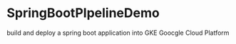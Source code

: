 # SpringBootPIpelineDemo
build and deploy a spring boot application into GKE Goocgle Cloud Platform
